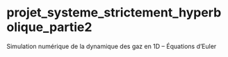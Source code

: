 # projet_systeme_strictement_hyperbolique_partie2
Simulation numérique de la dynamique des gaz en 1D – Équations d’Euler
